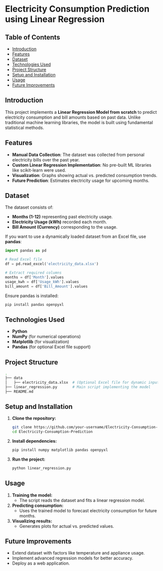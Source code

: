 # Electricity Consumption Prediction using Linear Regression

## Table of Contents

- [Introduction](#introduction)
- [Features](#features)
- [Dataset](#dataset)
- [Technologies Used](#technologies-used)
- [Project Structure](#project-structure)
- [Setup and Installation](#setup-and-installation)
- [Usage](#usage)
- [Future Improvements](#future-improvements)
  
## Introduction

This project implements a **Linear Regression Model from scratch** to predict electricity consumption and bill amounts based on past data. Unlike traditional machine learning libraries, the model is built using fundamental statistical methods.

## Features

- **Manual Data Collection**: The dataset was collected from personal electricity bills over the past year.
- **Custom Linear Regression Implementation**: No pre-built ML libraries like scikit-learn were used.
- **Visualization**: Graphs showing actual vs. predicted consumption trends.
- **Future Prediction**: Estimates electricity usage for upcoming months.

## Dataset

The dataset consists of:
- **Months (1-12)** representing past electricity usage.
- **Electricity Usage (kWh)** recorded each month.
- **Bill Amount (Currency)** corresponding to the usage.

If you want to use a dynamically loaded dataset from an Excel file, use **pandas**:

```python
import pandas as pd

# Read Excel file
df = pd.read_excel('electricity_data.xlsx')

# Extract required columns
months = df['Month'].values
usage_kwh = df['Usage_kWh'].values
bill_amount = df['Bill_Amount'].values
```

Ensure pandas is installed:
```bash
pip install pandas openpyxl
```

## Technologies Used

- **Python**
- **NumPy** (for numerical operations)
- **Matplotlib** (for visualization)
- **Pandas** (for optional Excel file support)

## Project Structure

```bash
.
├── data
│   ├── electricity_data.xlsx  # (Optional Excel file for dynamic input)
├── linear_regression.py       # Main script implementing the model
├── README.md
```

## Setup and Installation

1. **Clone the repository:**
   ```sh
   git clone https://github.com/your-username/Electricity-Consumption-Prediction.git
   cd Electricity-Consumption-Prediction
   ```

2. **Install dependencies:**
   ```sh
   pip install numpy matplotlib pandas openpyxl
   ```

3. **Run the project:**
   ```sh
   python linear_regression.py
   ```

## Usage

1. **Training the model:**
   - The script reads the dataset and fits a linear regression model.
2. **Predicting consumption:**
   - Uses the trained model to forecast electricity consumption for future months.
3. **Visualizing results:**
   - Generates plots for actual vs. predicted values.

## Future Improvements

- Extend dataset with factors like temperature and appliance usage.
- Implement advanced regression models for better accuracy.
- Deploy as a web application.


